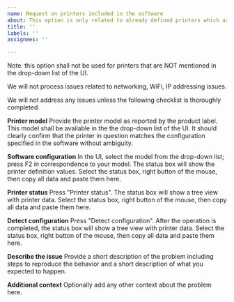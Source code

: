 ```yaml
---
name: Request on printers included in the software
about: This option is only related to already defined printers which are not appropriately managed by the software
title: ''
labels: ''
assignees: ''

---
```

Note: this option shall not be used for printers that are NOT mentioned in the drop-down list of the UI.

We will not process issues related to networking, WiFi, IP addressing issues.

We will not address any issues unless the following checklist is thoroughly completed.

**Printer model**
Provide the printer model as reported by the product label. This model shall be available in the the drop-down list of the UI. It should clearly confirm that the printer in question matches the configuration specified in the software without ambiguity.

**Software configuration**
In the UI, select the model from the drop-down list; press F2 in correspondence to your model. The status box will show the printer definition values. Select the status box, right button of the mouse, then copy all data and paste them here.

**Printer status**
Press "Printer status". The status box will show a tree view with printer data. Select the status box, right button of the mouse, then copy all data and paste them here.

**Detect configuration**
Press "Detect configuration". After the operation is completed, the status box will show a tree view with printer data. Select the status box, right button of the mouse, then copy all data and paste them here.

**Describe the issue**
Provide a short description of the problem including steps to reproduce the behavior and a short description of what you expected to happen.

**Additional context**
Optionally add any other context about the problem here.
